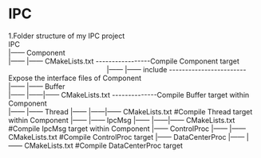 # IPC

1.Folder structure of my IPC project                                                                                         
IPC                                                                                                                          
|—— Component                                                                                                                 
|—— |—— CMakeLists.txt -----------------Compile Component target                                                            
|—— |—— include ------------------------Expose the interface files of Component                                              
|—— |—— Buffer                                                                                                               
|—— |——|—— CMakeLists.txt --------------Compile Buffer target within Component                                               
|—— |—— Thread 
|—— |——|—— CMakeLists.txt              #Compile Thread target within Component
|—— |—— IpcMsg
|—— |——|—— CMakeLists.txt              #Compile IpcMsg target within Component
|—— ControlProc 
|—— |—— CMakeLists.txt                 #Compile ControlProc target
|—— DataCenterProc
|—— |—— CMakeLists.txt                 #Compile DataCenterProc target                                     
             
